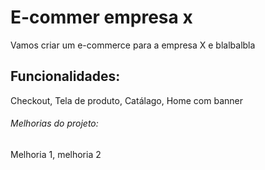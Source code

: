 # E-commer empresa x

Vamos criar um e-commerce para a empresa X e blalbalbla

## Funcionalidades:

Checkout, Tela de produto, Catálago, Home com banner

###### Melhorias do projeto:

Melhoria 1, melhoria 2